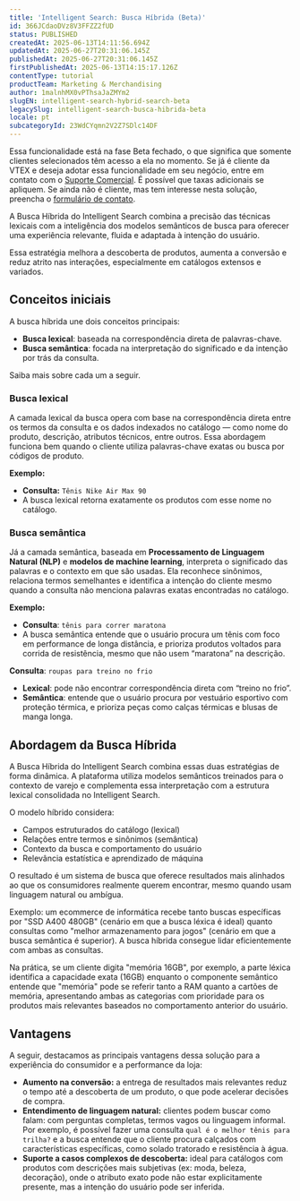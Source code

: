 ```yaml
---
title: 'Intelligent Search: Busca Híbrida (Beta)'
id: 366JCdaoDVz8V3FFZZ2fUD
status: PUBLISHED
createdAt: 2025-06-13T14:11:56.694Z
updatedAt: 2025-06-27T20:31:06.145Z
publishedAt: 2025-06-27T20:31:06.145Z
firstPublishedAt: 2025-06-13T14:15:17.126Z
contentType: tutorial
productTeam: Marketing & Merchandising
author: 1malnhMX0vPThsaJaZMYm2
slugEN: intelligent-search-hybrid-search-beta
legacySlug: intelligent-search-busca-hibrida-beta
locale: pt
subcategoryId: 23WdCYqmn2V2Z7SDlc14DF
---
```


<div class="alert alert-info">
  <p>Essa funcionalidade está na fase Beta fechado, o que significa que somente clientes selecionados têm acesso a ela no momento. Se já é cliente da VTEX e deseja adotar essa funcionalidade em seu negócio, entre em contato com o <a href="https://help.vtex.com/pt/tracks/support-at-vtex--4AXsGdGHqExp9ZkiNq9eMy/3KQWGgkPOwbFTPfBxL7YwZ">Suporte Comercial</a>. É possível que taxas adicionais se apliquem. Se ainda não é cliente, mas tem interesse nesta solução, preencha o <a href="https://vtex.com/br-pt/contato/">formulário de contato</a>.</p>
</div>

A Busca Híbrida do Intelligent Search combina a precisão das técnicas lexicais com a inteligência dos modelos semânticos de busca para oferecer uma experiência relevante, fluida e adaptada à intenção do usuário.

Essa estratégia melhora a descoberta de produtos, aumenta a conversão e reduz atrito nas interações, especialmente em catálogos extensos e variados.

## Conceitos iniciais

A busca híbrida une dois conceitos principais:

* **Busca lexical**: baseada na correspondência direta de palavras-chave.  
* **Busca semântica**: focada na interpretação do significado e da intenção por trás da consulta.

Saiba mais sobre cada um a seguir.

### Busca lexical

A camada lexical da busca opera com base na correspondência direta entre os termos da consulta e os dados indexados no catálogo — como nome do produto, descrição, atributos técnicos, entre outros. Essa abordagem funciona bem quando o cliente utiliza palavras-chave exatas ou busca por códigos de produto.

**Exemplo:**

* **Consulta:** `Tênis Nike Air Max 90`  
* A busca lexical retorna exatamente os produtos com esse nome no catálogo.

### Busca semântica

Já a camada semântica, baseada em **Processamento de Linguagem Natural (NLP)** e **modelos de machine learning**, interpreta o significado das palavras e o contexto em que são usadas. Ela reconhece sinônimos, relaciona termos semelhantes e identifica a intenção do cliente mesmo quando a consulta não menciona palavras exatas encontradas no catálogo.

**Exemplo:**

* **Consulta**: `tênis para correr maratona`  
* A busca semântica entende que o usuário procura um tênis com foco em performance de longa distância, e prioriza produtos voltados para corrida de resistência, mesmo que não usem “maratona” na descrição.

**Consulta**: `roupas para treino no frio`

* **Lexical**: pode não encontrar correspondência direta com “treino no frio”.  
* **Semântica**: entende que o usuário procura por vestuário esportivo com proteção térmica, e prioriza peças como calças térmicas e blusas de manga longa.

## Abordagem da Busca Híbrida

A Busca Híbrida do Intelligent Search combina essas duas estratégias de forma dinâmica. A plataforma utiliza modelos semânticos treinados para o contexto de varejo e complementa essa interpretação com a estrutura lexical consolidada no Intelligent Search.

O modelo híbrido considera:

* Campos estruturados do catálogo (lexical)  
* Relações entre termos e sinônimos (semântica)  
* Contexto da busca e comportamento do usuário  
* Relevância estatística e aprendizado de máquina

O resultado é um sistema de busca que oferece resultados mais alinhados ao que os consumidores realmente querem encontrar, mesmo quando usam linguagem natural ou ambígua.

Exemplo: um ecommerce de informática recebe tanto buscas específicas por "SSD A400 480GB" (cenário em que a busca léxica é ideal) quanto consultas como "melhor armazenamento para jogos" (cenário em que a busca semântica é superior). A busca híbrida consegue lidar eficientemente com ambas as consultas.

Na prática, se um cliente digita "memória 16GB", por exemplo, a parte léxica identifica a capacidade exata (16GB) enquanto o componente semântico entende que "memória" pode se referir tanto a RAM quanto a cartões de memória, apresentando ambas as categorias com prioridade para os produtos mais relevantes baseados no comportamento anterior do usuário.

## Vantagens

A seguir, destacamos as principais vantagens dessa solução para a experiência do consumidor e a performance da loja:

* **Aumento na conversão:** a entrega de resultados mais relevantes reduz o tempo até a descoberta de um produto, o que pode acelerar decisões de compra.  
* **Entendimento de linguagem natural:** clientes podem buscar como falam: com perguntas completas, termos vagos ou linguagem informal. Por exemplo, é possível fazer uma consulta `qual é o melhor tênis para trilha?` e a busca entende que o cliente procura calçados com características específicas, como solado tratorado e resistência à água.  
* **Suporte a casos complexos de descoberta:** ideal para catálogos com produtos com descrições mais subjetivas (ex: moda, beleza, decoração), onde o atributo exato pode não estar explicitamente presente, mas a intenção do usuário pode ser inferida.

